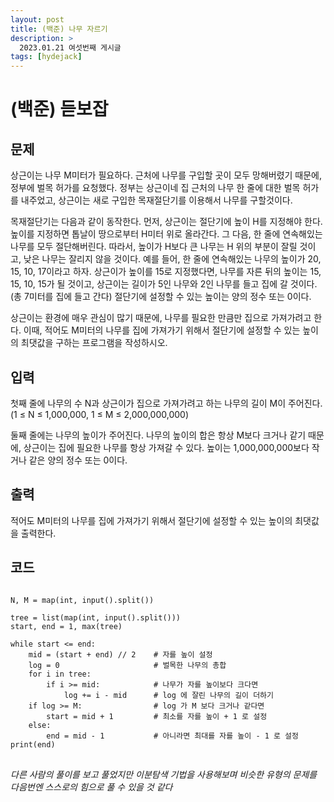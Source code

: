 ```yaml
---
layout: post
title: (백준) 나무 자르기
description: >
  2023.01.21 여섯번째 게시글
tags: [hydejack]
---
```


# (백준) 듣보잡
## 문제
상근이는 나무 M미터가 필요하다. 근처에 나무를 구입할 곳이 모두 망해버렸기 때문에, 정부에 벌목 허가를 요청했다. 정부는 상근이네 집 근처의 나무 한 줄에 대한 벌목 허가를 내주었고, 상근이는 새로 구입한 목재절단기를 이용해서 나무를 구할것이다.

목재절단기는 다음과 같이 동작한다. 먼저, 상근이는 절단기에 높이 H를 지정해야 한다. 높이를 지정하면 톱날이 땅으로부터 H미터 위로 올라간다. 그 다음, 한 줄에 연속해있는 나무를 모두 절단해버린다. 따라서, 높이가 H보다 큰 나무는 H 위의 부분이 잘릴 것이고, 낮은 나무는 잘리지 않을 것이다. 예를 들어, 한 줄에 연속해있는 나무의 높이가 20, 15, 10, 17이라고 하자. 상근이가 높이를 15로 지정했다면, 나무를 자른 뒤의 높이는 15, 15, 10, 15가 될 것이고, 상근이는 길이가 5인 나무와 2인 나무를 들고 집에 갈 것이다. (총 7미터를 집에 들고 간다) 절단기에 설정할 수 있는 높이는 양의 정수 또는 0이다.

상근이는 환경에 매우 관심이 많기 때문에, 나무를 필요한 만큼만 집으로 가져가려고 한다. 이때, 적어도 M미터의 나무를 집에 가져가기 위해서 절단기에 설정할 수 있는 높이의 최댓값을 구하는 프로그램을 작성하시오.
## 입력
첫째 줄에 나무의 수 N과 상근이가 집으로 가져가려고 하는 나무의 길이 M이 주어진다. (1 ≤ N ≤ 1,000,000, 1 ≤ M ≤ 2,000,000,000)

둘째 줄에는 나무의 높이가 주어진다. 나무의 높이의 합은 항상 M보다 크거나 같기 때문에, 상근이는 집에 필요한 나무를 항상 가져갈 수 있다. 높이는 1,000,000,000보다 작거나 같은 양의 정수 또는 0이다.
## 출력
적어도 M미터의 나무를 집에 가져가기 위해서 절단기에 설정할 수 있는 높이의 최댓값을 출력한다.

## 코드
<pre>
<code>
N, M = map(int, input().split())

tree = list(map(int, input().split()))
start, end = 1, max(tree)

while start <= end:
    mid = (start + end) // 2    # 자를 높이 설정
    log = 0                     # 벌목한 나무의 총합
    for i in tree:
        if i >= mid:            # 나무가 자를 높이보다 크다면
            log += i - mid      # log 에 잘린 나무의 길이 더하기
    if log >= M:                # log 가 M 보다 크거나 같다면
        start = mid + 1         # 최소를 자를 높이 + 1 로 설정
    else:
        end = mid - 1           # 아니라면 최대를 자를 높이 - 1 로 설정
print(end)
</code>
</pre>

_다른 사람의 풀이를 보고 풀었지만 이분탐색 기법을 사용해보며 비슷한 유형의 문제를 다음번엔 스스로의 힘으로 풀 수 있을 것 같다_
